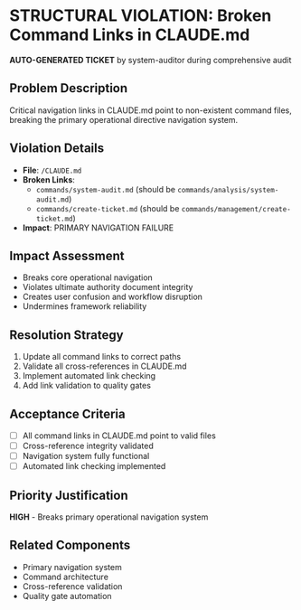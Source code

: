 
# STRUCTURAL VIOLATION: Broken Command Links in CLAUDE.md

**AUTO-GENERATED TICKET** by system-auditor during comprehensive audit

## Problem Description

Critical navigation links in CLAUDE.md point to non-existent command files, breaking the primary operational directive navigation system.

## Violation Details
- **File**: `/CLAUDE.md`
- **Broken Links**:
  - `commands/system-audit.md` (should be `commands/analysis/system-audit.md`)
  - `commands/create-ticket.md` (should be `commands/management/create-ticket.md`)
- **Impact**: PRIMARY NAVIGATION FAILURE

## Impact Assessment
- Breaks core operational navigation
- Violates ultimate authority document integrity
- Creates user confusion and workflow disruption
- Undermines framework reliability

## Resolution Strategy
1. Update all command links to correct paths
2. Validate all cross-references in CLAUDE.md
3. Implement automated link checking
4. Add link validation to quality gates

## Acceptance Criteria
- [ ] All command links in CLAUDE.md point to valid files
- [ ] Cross-reference integrity validated
- [ ] Navigation system fully functional
- [ ] Automated link checking implemented

## Priority Justification
**HIGH** - Breaks primary operational navigation system

## Related Components
- Primary navigation system
- Command architecture
- Cross-reference validation
- Quality gate automation
